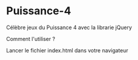 # Puissance-4

Célèbre jeux du Puissance 4 avec la librarie jQuery 

Comment l'utiliser ?

Lancer le fichier index.html dans votre navigateur
